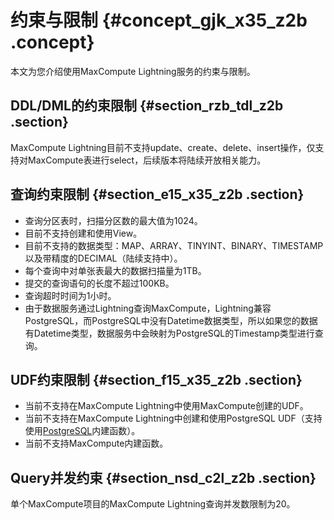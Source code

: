 # 约束与限制 {#concept_gjk_x35_z2b .concept}

本文为您介绍使用MaxCompute Lightning服务的约束与限制。

## DDL/DML的约束限制 {#section_rzb_tdl_z2b .section}

MaxCompute Lightning目前不支持update、create、delete、insert操作，仅支持对MaxCompute表进行select，后续版本将陆续开放相关能力。

## 查询约束限制 {#section_e15_x35_z2b .section}

-   查询分区表时，扫描分区数的最大值为1024。
-   目前不支持创建和使用View。
-   目前不支持的数据类型：MAP、ARRAY、TINYINT、BINARY、TIMESTAMP以及带精度的DECIMAL（陆续支持中）。
-   每个查询中对单张表最大的数据扫描量为1TB。
-   提交的查询语句的长度不超过100KB。
-   查询超时时间为1小时。
-   由于数据服务通过Lightning查询MaxCompute，Lightning兼容PostgreSQL，而PostgreSQL中没有Datetime数据类型，所以如果您的数据有Datetime类型，数据服务中会映射为PostgreSQL的Timestamp类型进行查询。

## UDF约束限制 {#section_f15_x35_z2b .section}

-   当前不支持在MaxCompute Lightning中使用MaxCompute创建的UDF。
-   当前不支持在MaxCompute Lightning中创建和使用PostgreSQL UDF（支持使用[PostgreSQL](https://www.postgresql.org/docs/8.2/static/functions.html)内建函数）。
-   当前不支持MaxCompute内建函数。

## Query并发约束 {#section_nsd_c2l_z2b .section}

单个MaxCompute项目的MaxCompute Lightning查询并发数限制为20。

